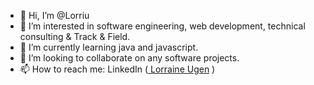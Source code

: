 - 👋 Hi, I’m @Lorriu
- 👀 I’m interested in software engineering, web development, technical consulting & Track & Field.
- 🌱 I’m currently learning java and javascript.
- 💞️ I’m looking to collaborate on any software projects.
- 📫 How to reach me: LinkedIn (<a href="https://www.linkedin.com/in/lorraine-ugen-03b08480/" target="_blank" > Lorraine Ugen</a> ) 

<!---
Lorriu/Lorriu is a ✨ special ✨ repository because its `README.md` (this file) appears on your GitHub profile.
You can click the Preview link to take a look at your changes.
--->
